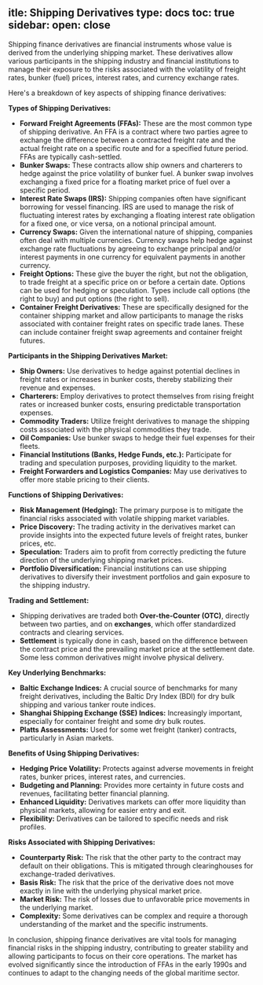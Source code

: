 itle: Shipping Derivatives
type: docs
toc: true
sidebar:
  open: close
---
Shipping finance derivatives are financial instruments whose value is derived from the underlying shipping market. These derivatives allow various participants in the shipping industry and financial institutions to manage their exposure to the risks associated with the volatility of freight rates, bunker (fuel) prices, interest rates, and currency exchange rates.

Here's a breakdown of key aspects of shipping finance derivatives:

**Types of Shipping Derivatives:**

* **Forward Freight Agreements (FFAs):** These are the most common type of shipping derivative. An FFA is a contract where two parties agree to exchange the difference between a contracted freight rate and the actual freight rate on a specific route and for a specified future period. FFAs are typically cash-settled.
* **Bunker Swaps:** These contracts allow ship owners and charterers to hedge against the price volatility of bunker fuel. A bunker swap involves exchanging a fixed price for a floating market price of fuel over a specific period.
* **Interest Rate Swaps (IRS):** Shipping companies often have significant borrowing for vessel financing. IRS are used to manage the risk of fluctuating interest rates by exchanging a floating interest rate obligation for a fixed one, or vice versa, on a notional principal amount.
* **Currency Swaps:** Given the international nature of shipping, companies often deal with multiple currencies. Currency swaps help hedge against exchange rate fluctuations by agreeing to exchange principal and/or interest payments in one currency for equivalent payments in another currency.
* **Freight Options:** These give the buyer the right, but not the obligation, to trade freight at a specific price on or before a certain date. Options can be used for hedging or speculation. Types include call options (the right to buy) and put options (the right to sell).
* **Container Freight Derivatives:** These are specifically designed for the container shipping market and allow participants to manage the risks associated with container freight rates on specific trade lanes. These can include container freight swap agreements and container freight futures.

**Participants in the Shipping Derivatives Market:**

* **Ship Owners:** Use derivatives to hedge against potential declines in freight rates or increases in bunker costs, thereby stabilizing their revenue and expenses.
* **Charterers:** Employ derivatives to protect themselves from rising freight rates or increased bunker costs, ensuring predictable transportation expenses.
* **Commodity Traders:** Utilize freight derivatives to manage the shipping costs associated with the physical commodities they trade.
* **Oil Companies:** Use bunker swaps to hedge their fuel expenses for their fleets.
* **Financial Institutions (Banks, Hedge Funds, etc.):** Participate for trading and speculation purposes, providing liquidity to the market.
* **Freight Forwarders and Logistics Companies:** May use derivatives to offer more stable pricing to their clients.

**Functions of Shipping Derivatives:**

* **Risk Management (Hedging):** The primary purpose is to mitigate the financial risks associated with volatile shipping market variables.
* **Price Discovery:** The trading activity in the derivatives market can provide insights into the expected future levels of freight rates, bunker prices, etc.
* **Speculation:** Traders aim to profit from correctly predicting the future direction of the underlying shipping market prices.
* **Portfolio Diversification:** Financial institutions can use shipping derivatives to diversify their investment portfolios and gain exposure to the shipping industry.

**Trading and Settlement:**

* Shipping derivatives are traded both **Over-the-Counter (OTC)**, directly between two parties, and on **exchanges**, which offer standardized contracts and clearing services.
* **Settlement** is typically done in cash, based on the difference between the contract price and the prevailing market price at the settlement date. Some less common derivatives might involve physical delivery.

**Key Underlying Benchmarks:**

* **Baltic Exchange Indices:** A crucial source of benchmarks for many freight derivatives, including the Baltic Dry Index (BDI) for dry bulk shipping and various tanker route indices.
* **Shanghai Shipping Exchange (SSE) Indices:** Increasingly important, especially for container freight and some dry bulk routes.
* **Platts Assessments:** Used for some wet freight (tanker) contracts, particularly in Asian markets.

**Benefits of Using Shipping Derivatives:**

* **Hedging Price Volatility:** Protects against adverse movements in freight rates, bunker prices, interest rates, and currencies.
* **Budgeting and Planning:** Provides more certainty in future costs and revenues, facilitating better financial planning.
* **Enhanced Liquidity:** Derivatives markets can offer more liquidity than physical markets, allowing for easier entry and exit.
* **Flexibility:** Derivatives can be tailored to specific needs and risk profiles.

**Risks Associated with Shipping Derivatives:**

* **Counterparty Risk:** The risk that the other party to the contract may default on their obligations. This is mitigated through clearinghouses for exchange-traded derivatives.
* **Basis Risk:** The risk that the price of the derivative does not move exactly in line with the underlying physical market price.
* **Market Risk:** The risk of losses due to unfavorable price movements in the underlying market.
* **Complexity:** Some derivatives can be complex and require a thorough understanding of the market and the specific instruments.

In conclusion, shipping finance derivatives are vital tools for managing financial risks in the shipping industry, contributing to greater stability and allowing participants to focus on their core operations. The market has evolved significantly since the introduction of FFAs in the early 1990s and continues to adapt to the changing needs of the global maritime sector.
